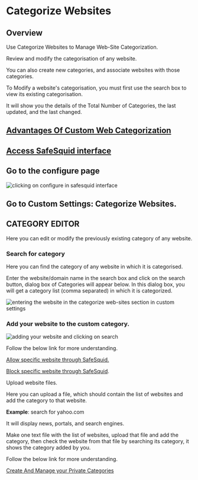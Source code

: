 # Categorize Websites

## Overview

Use Categorize Websites to Manage Web-Site Categorization.

Review and modify the categorisation of any website.

You can also create new categories, and associate websites with those categories.

To Modify a website's categorisation, you must first use the search box to view its existing categorisation.

It will show you the details of the Total Number of Categories, the last updated, and the last changed.

## [Advantages Of Custom Web Categorization](https://help.safesquid.com/portal/en/kb/articles/advantages-of-custom-web-categorization)

## [Access SafeSquid interface](https://help.safesquid.com/portal/en/kb/articles/access-the-safesquid-user-interface)

## Go to the configure page

![clicking on configure in safesquid interface](/img/Configure/Custom_Settings/Categorize_WebSites/image1.webp)

## Go to Custom Settings: Categorize Websites.

## CATEGORY EDITOR

Here you can edit or modify the previously existing category of any website.

### Search for category

Here you can find the category of any website in which it is categorised.

Enter the website/domain name in the search box and click on the search button, dialog box of Categories will appear below. In this dialog box, you will get a category list (comma separated) in which it is categorized.

![entering the website in the categorize web-sites section in custom settings](/img/Configure/Custom_Settings/Categorize_WebSites/image2.webp)

### Add your website to the custom category.

![adding your website and clicking on search](/img/Configure/Custom_Settings/Categorize_WebSites/image3.webp)

Follow the below link for more understanding.

[Allow specific website through SafeSquid.](https://help.safesquid.com/portal/en/kb/articles/allow-specific-website-through-safesquid)

[Block specific website through SafeSquid](https://help.safesquid.com/portal/en/kb/articles/block-specific-website-through-safesquid).

Upload website files.

Here you can upload a file, which should contain the list of websites and add the category to that website.

**Example**: search for yahoo.com

It will display news, portals, and search engines.

Make one text file with the list of websites, upload that file and add the category, then check the website from that file by searching its category, it shows the category added by you.

Follow the below link for more understanding.

[Create And Manage your Private Categories](https://help.safesquid.com/portal/en/kb/articles/create-and-manage-your-private-categories#Overview)
